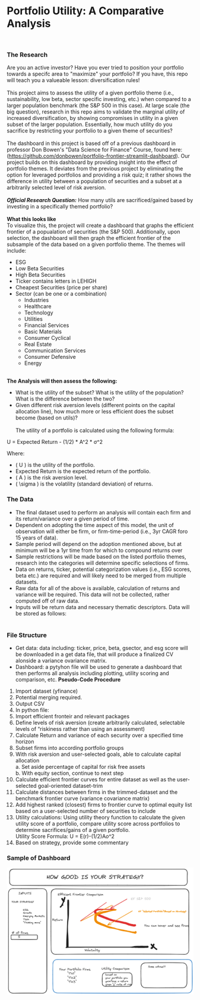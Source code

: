 # Portfolio Utility: A Comparative Analysis <br> <br>
### The Research <br> 
Are you an active investor? Have you ever tried to position your portfolio towards a specifc area to "maximize" your portfolio? If you have, this repo will teach you a valueable lesson: diversification rules! <br> <br>
This project aims to assess the utility of a given portfolio theme (i.e., sustainability, low beta, sector specific investing, etc.) when compared to a larger population benchmark (the S&P 500 in this case). At large scale (the big question), research in this repo aims to validate the marginal utility of increased diversification, by showing compromises in utility in a given subset of the larger population. Essentially, how much utility do you sacrifice by restricting your portfolio to a given theme of securities? <br> <br>
The dashboard in this project is based off of a previous dashboard in professor Don Bowen's "Data Science for Finance" Course, found here:(https://github.com/donbowen/portfolio-frontier-streamlit-dashboard). Our project builds on this dashboard by providing insight into the effect of portfolio themes. It deviates from the previous project by eliminating the option for leveraged portfolios and providing a risk quiz; it rather shows the difference in utility between a population of securities and a subset at a arbitrarily selected level of risk aversion. <br> <br>
***Official Research Question:*** How many utils are sacrificed/gained based by investing in a specifically themed portfolio? <br><br>
**What this looks like** <br>
To visualize this, the project will create a dashboard that graphs the efficient frontier of a popualation of securities (the S&P 500). Additionally, upon selection, the dashboard will then graph the efficient frontier of the subsample of the data based on a given portfolio theme. The themes will include:
 - ESG <br>
 - Low Beta Securities
 - High Beta Securities
 - Ticker contains letters in LEHIGH
 - Cheapest Securities (price per share)
 - Sector (can be one or a combination)<br>
   - Industries
   - Healthcare
   - Technology
   - Utilities
   - Financial Services
   - Basic Materials
   - Consumer Cyclical
   - Real Estate
   - Communication Services
   - Consumer Defensive
   - Energy
 <br> <br>

**The Analysis will then assess the following:** <br>
 - What is the utility of the subset? What is the utility of the population? What is the difference between the two? <br>
 - Given different risk aversion levels (different points on the capital allocation line), how much more or less efficient does the subset become (based on utils)? <br> <br>
The utility of a portfolio is calculated using the following formula:

U = Expected Return - (1/2) * A^2 * σ^2

Where:
- \( U \) is the utility of the portfolio.
- Expected Return is the expected return of the portfolio.
- \( A \) is the risk aversion level.
- \( \sigma \) is the volatility (standard deviation) of returns.


### The Data<br>
 - The final dataset used to perform an analysis will contain each firm and its return/variance over a given period of time. <br>
 - Dependent on adopting the time aspect of this model, the unit of observation will either be firm, or firm-time-period (i.e., 3yr CAGR foro 15 years of data). <br>
 - Sample period will depend on the adoption mentioned above, but at minimum will be a 1yr time from for which to compound returns over <br>
 - Sample restrictions will be made based on the listed portfolio themes, research into the categories will determine specific selections of firms. <br>
 - Data on returns, ticker, potential categorization values (i.e., ESG scores, beta etc.) are required and will likely need to be merged from multiple datasets.<br>
 - Raw data for all of the above is available, calculation of returns and variance will be required. This data will not be collected, rather computed off of raw data. <br>
 - Inputs will be return data and necessary thematic descriptors. Data will be stored as follows: <br><br>
### File Structure <br>
 - Get data: data including: ticker, price, beta, gsector, and esg score will be downloaded in a get data file, that will produce a finalized CV alonside a variance ovariance matrix.
 - Dashboard: a pytyhon file will be used to generate a dashboard that then performs all analysis including plotting, utility scoring and comparison, etc.
**Pseudo-Code Procedure** <br>

1. Import dataset (yfinance)
2. Potential merging required.
3. Output CSV
4. In python file:
5. Import efficient fronteir and relevant packages
7. Define levels of risk aversion (create arbitrarily calculated, selectable levels of “riskiness rather than using an assessment)
9. Calculate Return and variance of each security over a specified time horizon
10. Subset firms into according portfolio groups
11. With risk aversion and user-selected goals, able to calculate capital allocation <br>
 a. Set aside percentage of capital for risk free assets<br>
 b. With equity section, continue to next step
13. Calculate efficient frontier curves for entire dataset as well as the user-selected goal-oriented dataset-trim
14. Calculate distances between firms in the trimmed-dataset and the benchmark frontier curve (variance covariance matrix)
15. Add highest ranked (closest) firms to frontier curve to optimal equity list based on a user-selected number of securities to include
16. Utility calculations: Using utility theory function to calculate the given utility score of a portfolio, compare utility score across portfolios to determine sacrifices/gains of a given portfolio. <br>
Utility Score Formula: U = E(r)-(1/2)A*o*^2<br>
17. Based on strategy, provide some commentary

### Sample of Dashboard
![Alt text](FP.png)





